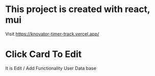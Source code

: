 # This project is created with react, mui
Visit https://knovator-timer-track.vercel.app/

# Click Card To Edit


It is Edit / Add Functionality User Data base
